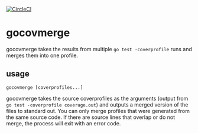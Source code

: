 [![CircleCI](https://circleci.com/gh/alexfalkowski/gocovmerge.svg?style=svg)](https://circleci.com/gh/alexfalkowski/gocovmerge)

gocovmerge
==========

gocovmerge takes the results from multiple `go test -coverprofile` runs and
merges them into one profile.

usage
-----

    gocovmerge [coverprofiles...]

gocovmerge takes the source coverprofiles as the arguments (output from
`go test -coverprofile coverage.out`) and outputs a merged version of the
files to standard out. You can only merge profiles that were generated from the
same source code. If there are source lines that overlap or do not merge, the
process will exit with an error code.
